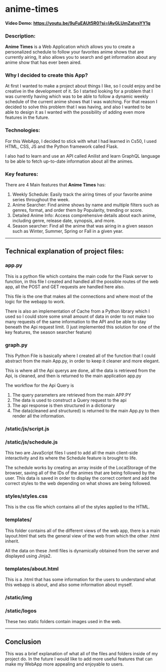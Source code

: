 # anime-times
#### Video Demo:  <https://youtu.be/9uFuEAUt5R0?si=IAvGLUmZatvsYY1q>

### Description:

**Anime Times** is a Web Application which allows you to create a personalized 
schedule to follow your favorites anime shows that are currently airing, It also allows you to search and get information about any anime show that has ever been aired.


### Why I decided to create this App?

At first I wanted to make a project about things I like, so I could enjoy and be creative in the development of it. So I started looking for a problem that I was currently having which was to be able to follow a dynamic weekly schedule of the current anime shows that I was watching. For that reason I decided to solve this problem that I was having, and also I wanted to be able to design it as I wanted with the possibility of adding even more features in the future.


### Technologies:

For this WebApp, I decided to stick with what I had learned in Cs50, I used HTML, CSS, JS and the Python framework called Flask.

I also had to learn and use an API called Anilist and learn GraphQL language to be able to fetch up-to-date information about all the animes.



### Key features:

There are 4 Main features that **Anime Times** has:

1. Weekly Schedule: Easily track the airing times of your favorite anime series throughout the week.
2. Anime Searcher: Find anime shows by name and multiple filters such as genres, format, and order them by Popularity, trending or score.
3. Detailed Anime Info: Access comprehensive details about each anime, including genre, release date, synopsis, and more.
4. Season searcher: Find all the anime that was airing in a given season such as Winter, Summer, Spring or Fall in a given year.

---

## Technical explanation of project files:

### app.py

This is a python file which contains the main code for the Flask server to function, in this file I created and handled all the possible routes of the web app, all the POST and GET requests are handled here also.

This file is the one that makes all the connections and where most of the logic for the webapp to work.

There is also an implementation of Cache from a Python library which I used so I could store some small amount of data in order to not make too many requests of the same information to the API and be able to stay beneath the Api request limit. 
(I just implemented this solution for one of the key features, the season searcher feature)

### graph.py

This Python File is basically where I created all of the function that I could abstract from the main App.py, in order to keep it cleaner and more elegant.

This is where all the Api querys are done, all the data is retrieved from the Api, is cleaned, and then is returned to the main application app.py

The workflow for the Api Query is

1. The query parameters are retrieved from the main APP.PY
2. The data is used to construct a Query request to the api
3. The api response is then structured in a dictionary
4. The data(cleaned and structured) is returned to the main App.py to then render all the information.

### /static/js/script.js
### /static/js/schedule.js

This two are JavaScript files I used to add all the main client-side interactivity and its where the Schedule feature is brought to life.

The schedule works by creating an array inside of the LocalStorage of the browser, saving all of the IDs of the animes that are being followed by the user. This data is saved in order to display the correct content and add the correct styles to the web depending on what shows are being followed.

### styles/styles.css

This is the css file which contains all of the styles applied to the HTML.

### templates/

This folder contains all of the different views of the web app, there is a main layout.html that sets the general view of the web from which the other .html inherit.

All the data on these .hmtl files is dynamically obtained from the server and displayed using Jinja2.

### templates/about.html
This is a .html that has some information for the users to understand what this webapp is about, and also some information about myself.

### /static/img
### /static/logos

These two static folders contain images used in the web.

---

## Conclusion

This was a brief explanation of what all of the files and folders inside of my project do. In the future I would like to add more useful features that can make my WebApp more appealing and enjoyable to users.